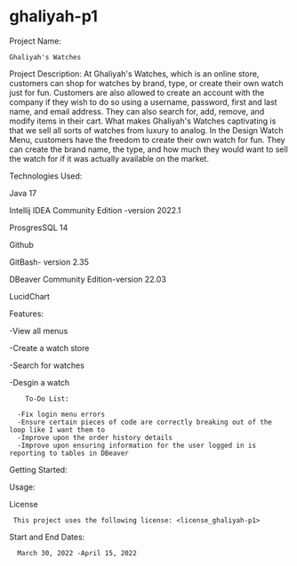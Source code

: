 # ghaliyah-p1

Project Name:

    Ghaliyah's Watches 
    
Project Description: 
    At Ghaliyah's Watches, which is an online store, customers can shop for watches by brand, type, or create their own watch just for fun. Customers are also allowed 
    to create an account with the company if they wish to do so using a username, password, first and last name, and email address. They can also search for, add, 
    remove, and modify items in their cart. What makes Ghaliyah's Watches captivating is that we sell all sorts of watches from luxury to analog. In the Design Watch 
    Menu, customers have the freedom to create their own watch for fun. They can create the brand name, the type, and how much they would want to sell the watch for if
    it was actually available on the market. 
    
Technologies Used:


  Java 17
  
  Intellij IDEA Community Edition -version 2022.1
  
  ProsgresSQL 14
  
  Github
  
  GitBash- version 2.35
  
  DBeaver Community Edition-version 22.03
  
  
  LucidChart
  
Features:

-View all menus

-Create a watch store

-Search for watches

-Desgin a watch

        To-Do List:
        
      -Fix login menu errors
      -Ensure certain pieces of code are correctly breaking out of the loop like I want them to
      -Improve upon the order history details 
      -Improve upon ensuring information for the user logged in is reporting to tables in DBeaver
      
Getting Started:




Usage:




License

     This project uses the following license: <license_ghaliyah-p1>
     
Start and End Dates:

      March 30, 2022 -April 15, 2022
      
  
